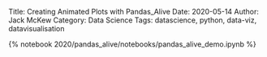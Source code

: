 Title: Creating Animated Plots with Pandas_Alive
Date: 2020-05-14
Author: Jack McKew
Category: Data Science
Tags: datascience, python, data-viz, datavisualisation

{% notebook 2020/pandas_alive/notebooks/pandas_alive_demo.ipynb %}
